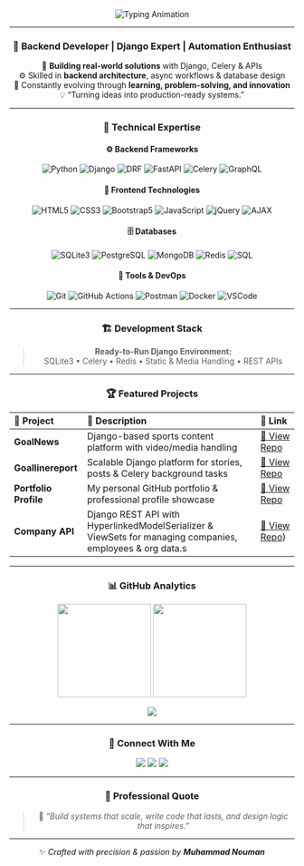 <!-- 💎 VIP Developer Profile for Muhammad Nouman | Highly Professional Edition -->

<div align="center">

<img src="https://readme-typing-svg.herokuapp.com?font=Poppins&weight=700&size=32&duration=3000&pause=600&color=00E0FF&center=true&vCenter=true&width=800&lines=👋+Hi,+I'm+Muhammad+Nouman;💻+Backend+Engineer+%26+Django+Developer;🚀+Crafting+Scalable+Web+%26+Automation+Systems;🎯+Driven+by+Code,+Creativity,+and+Clarity" alt="Typing Animation" />

---

### 💎 Backend Developer | Django Expert | Automation Enthusiast
🎯 **Building real-world solutions** with Django, Celery & APIs  
⚙️ Skilled in **backend architecture**, async workflows & database design  
🌱 Constantly evolving through **learning, problem-solving, and innovation**  
💡 “Turning ideas into production-ready systems.”

---

### 🧠 Technical Expertise

#### ⚙️ Backend Frameworks
![Python](https://img.shields.io/badge/Python-3776AB?style=for-the-badge&logo=python&logoColor=white)
![Django](https://img.shields.io/badge/Django-092E20?style=for-the-badge&logo=django&logoColor=white)
![DRF](https://img.shields.io/badge/DRF-ff1709?style=for-the-badge&logo=django&logoColor=white)
![FastAPI](https://img.shields.io/badge/FastAPI-009688?style=for-the-badge&logo=fastapi&logoColor=white)
![Celery](https://img.shields.io/badge/Celery-37814A?style=for-the-badge&logo=celery&logoColor=white)
![GraphQL](https://img.shields.io/badge/GraphQL-E10098?style=for-the-badge&logo=graphql&logoColor=white)

#### 🎨 Frontend Technologies
![HTML5](https://img.shields.io/badge/HTML5-E34F26?style=for-the-badge&logo=html5&logoColor=white)
![CSS3](https://img.shields.io/badge/CSS3-1572B6?style=for-the-badge&logo=css3&logoColor=white)
![Bootstrap5](https://img.shields.io/badge/Bootstrap-7952B3?style=for-the-badge&logo=bootstrap&logoColor=white)
![JavaScript](https://img.shields.io/badge/JavaScript-F7DF1E?style=for-the-badge&logo=javascript&logoColor=black)
![jQuery](https://img.shields.io/badge/jQuery-0769AD?style=for-the-badge&logo=jquery&logoColor=white)
![AJAX](https://img.shields.io/badge/AJAX-005571?style=for-the-badge)

#### 🗄️ Databases
![SQLite3](https://img.shields.io/badge/SQLite3-003B57?style=for-the-badge&logo=sqlite&logoColor=white)
![PostgreSQL](https://img.shields.io/badge/PostgreSQL-316192?style=for-the-badge&logo=postgresql&logoColor=white)
![MongoDB](https://img.shields.io/badge/MongoDB-47A248?style=for-the-badge&logo=mongodb&logoColor=white)
![Redis](https://img.shields.io/badge/Redis-DC382D?style=for-the-badge&logo=redis&logoColor=white)
![SQL](https://img.shields.io/badge/SQL-4479A1?style=for-the-badge&logo=database&logoColor=white)

#### 🔧 Tools & DevOps
![Git](https://img.shields.io/badge/Git-F05032?style=for-the-badge&logo=git&logoColor=white)
![GitHub Actions](https://img.shields.io/badge/GitHub%20Actions-2088FF?style=for-the-badge&logo=githubactions&logoColor=white)
![Postman](https://img.shields.io/badge/Postman-FF6C37?style=for-the-badge&logo=postman&logoColor=white)
![Docker](https://img.shields.io/badge/Docker-2496ED?style=for-the-badge&logo=docker&logoColor=white)
![VSCode](https://img.shields.io/badge/VSCode-007ACC?style=for-the-badge&logo=visual-studio-code&logoColor=white)

---

### 🏗️ Development Stack
> **Ready-to-Run Django Environment:**  
> SQLite3 • Celery • Redis • Static & Media Handling • REST APIs  

---

### 🏆 Featured Projects

| 🚀 Project | 📝 Description | 🔗 Link |
|:-----------|:-----------------|:--------|
| **GoalNews** | Django-based sports content platform with video/media handling | [🔗 View Repo](https://github.com/MuhammadNouman769/goalnews) |
| **Goallinereport** | Scalable Django platform for stories, posts & Celery background tasks | [🔗 View Repo](https://github.com/MuhammadNouman769/Goallinereport) |
| **Portfolio Profile** | My personal GitHub portfolio & professional profile showcase | [🔗 View Repo](https://github.com/MuhammadNouman769/MuhammadNouman769) |
| **Company API** |Django REST API with HyperlinkedModelSerializer & ViewSets for managing companies, employees & org data.s | [🔗 View Repo](https://github.com/MuhammadNouman769/company_api)) |


---

### 📊 GitHub Analytics
<p align="center">
  <img src="https://github-readme-stats.vercel.app/api?username=MuhammadNouman769&show_icons=true&theme=tokyonight&hide_border=true&border_radius=10" height="165">
  <img src="https://github-readme-streak-stats.herokuapp.com?user=MuhammadNouman769&theme=tokyonight&hide_border=true&border_radius=10" height="165">
</p>

<p align="center">
  <img src="https://github-readme-stats.vercel.app/api/top-langs/?username=MuhammadNouman769&layout=compact&theme=tokyonight&hide_border=true&border_radius=10">
</p>

---

### 🤝 Connect With Me
<p align="center">
  <a href="mailto:nomannisar769@gmail.com"><img src="https://img.shields.io/badge/Email-D14836?style=for-the-badge&logo=gmail&logoColor=white"/></a>
  <a href="https://www.linkedin.com/in/muhammad-nouman-524ab9360/"><img src="https://img.shields.io/badge/LinkedIn-0077B5?style=for-the-badge&logo=linkedin&logoColor=white"/></a>
  <a href="https://github.com/MuhammadNouman769"><img src="https://img.shields.io/badge/GitHub-181717?style=for-the-badge&logo=github"/></a>
</p>

---

### 💬 Professional Quote
> 🧩 *“Build systems that scale, write code that lasts, and design logic that inspires.”*

---

✨ _Crafted with precision & passion by **Muhammad Nouman**_
</div>
